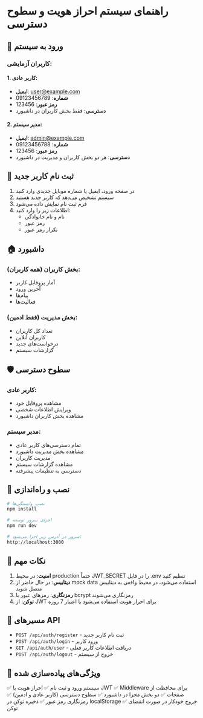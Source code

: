 # راهنمای سیستم احراز هویت و سطوح دسترسی

## 🔐 ورود به سیستم

### کاربران آزمایشی:

#### 1. کاربر عادی:
- **ایمیل**: user@example.com
- **شماره**: 09123456789
- **رمز عبور**: 123456
- **دسترسی**: فقط بخش کاربران در داشبورد

#### 2. مدیر سیستم:
- **ایمیل**: admin@example.com
- **شماره**: 09123456788
- **رمز عبور**: 123456
- **دسترسی**: هر دو بخش کاربران و مدیریت در داشبورد

## 📝 ثبت نام کاربر جدید

1. در صفحه ورود، ایمیل یا شماره موبایل جدیدی وارد کنید
2. سیستم تشخیص می‌دهد که کاربر جدید هستید
3. فرم ثبت نام نمایش داده می‌شود
4. اطلاعات زیر را وارد کنید:
   - نام و نام خانوادگی
   - رمز عبور
   - تکرار رمز عبور

## 🏠 داشبورد

### بخش کاربران (همه کاربران):
- آمار پروفایل کاربر
- آخرین ورود
- پیام‌ها
- فعالیت‌ها

### بخش مدیریت (فقط ادمین):
- تعداد کل کاربران
- کاربران آنلاین
- درخواست‌های جدید
- گزارشات سیستم

## 🛡️ سطوح دسترسی

### کاربر عادی:
- مشاهده پروفایل خود
- ویرایش اطلاعات شخصی
- مشاهده بخش کاربران داشبورد

### مدیر سیستم:
- تمام دسترسی‌های کاربر عادی
- مشاهده بخش مدیریت داشبورد
- مدیریت کاربران
- مشاهده گزارشات سیستم
- دسترسی به تنظیمات پیشرفته

## 🚀 نصب و راه‌اندازی

```bash
# نصب وابستگی‌ها
npm install

# اجرای سرور توسعه
npm run dev

# سرور در آدرس زیر اجرا می‌شود:
http://localhost:3000
```

## 📌 نکات مهم

1. **امنیت**: در محیط production حتماً JWT_SECRET را در فایل .env تنظیم کنید
2. **دیتابیس**: در حال حاضر از mock data استفاده می‌شود، در محیط واقعی به دیتابیس متصل شوید
3. **رمزنگاری**: رمزهای عبور با bcrypt رمزنگاری می‌شوند
4. **توکن**: از JWT برای احراز هویت استفاده می‌شود با اعتبار 7 روزه

## 🔄 مسیرهای API

- `POST /api/auth/register` - ثبت نام کاربر جدید
- `POST /api/auth/login` - ورود کاربر
- `GET /api/auth/user` - دریافت اطلاعات کاربر فعلی
- `POST /api/auth/logout` - خروج از سیستم

## 🎨 ویژگی‌های پیاده‌سازی شده

✅ سیستم ورود و ثبت نام
✅ احراز هویت با JWT
✅ Middleware برای محافظت از صفحات
✅ دو بخش مجزا در داشبورد
✅ سطوح دسترسی (کاربر عادی و ادمین)
✅ رمزنگاری رمز عبور
✅ ذخیره توکن در localStorage
✅ خروج خودکار در صورت انقضای توکن